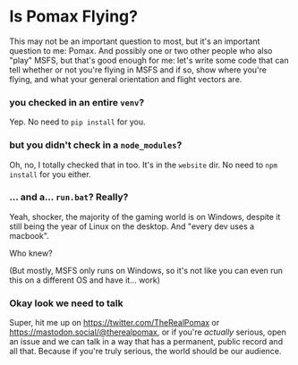 # Is Pomax Flying?

This may not be an important question to most, but it's an important question to me: Pomax. And possibly one or two other people who also "play" MSFS, but that's good enough for me: let's write some code that can tell whether or not you're flying in MSFS and if so, show where you're flying, and what your general orientation and flight vectors are.

### you checked in an entire `venv`?

Yep. No need to `pip install` for you.

### but you didn't check in a `node_modules`?

Oh, no, I totally checked that in too. It's in the `website` dir. No need to `npm install` for you either.

### ... and a... `run.bat`? Really?

Yeah, shocker, the majority of the gaming world is on Windows, despite it still being the year of Linux on the desktop. And "every dev uses a macbook".

Who knew?

(But mostly, MSFS only runs on Windows, so it's not like you can even run this on a different OS and have it... work)

### Okay look we need to talk

Super, hit me up on https://twitter.com/TheRealPomax or https://mastodon.social/@therealpomax, or if you're _actually_ serious, open an issue and we can  talk in a way that has a permanent, public record and all that. Because if you're truly serious, the world should be our audience.
